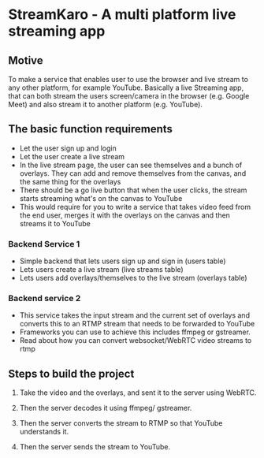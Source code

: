 StreamKaro - A multi platform live streaming app
======================
Motive
------
To make a service that enables user to use the browser and live stream to any other platform, for example YouTube.
Basically a live Streaming app, that can both stream the users screen/camera in the browser (e.g. Google Meet) and also stream it to another platform (e.g. YouTube).

The basic function requirements
-------------------------------
- Let the user sign up and login
- Let the user create a live stream
- In the live stream page, the user can see themselves and a bunch of overlays. They can add and remove themselves from the canvas, and the same thing for the overlays
- There should be a go live button that when the user clicks, the stream starts streaming what's on the canvas to YouTube
- This would require for you to write a service that takes video feed from the end user, merges it with the overlays on the canvas and then streams it to YouTube

### Backend Service 1
- Simple backend that lets users sign up and sign in (users table)
- Lets users create a live stream (live streams table)
- Lets users add overlays/themselves to the live stream (overlays table)

### Backend service 2
- This service takes the input stream and the current set of overlays and converts this to an RTMP stream that needs to be forwarded to YouTube
- Frameworks you can use to achieve this includes ffmpeg or gstreamer.
- Read about how you can convert websocket/WebRTC video streams to rtmp

Steps to build the project
--------------------------
1. Take the video and the overlays, and sent it to the server using WebRTC.

2. Then the server decodes it using ffmpeg/ gstreamer.

3. Then the server converts the stream to RTMP so that YouTube understands it.

4. Then the server sends the stream to YouTube.

 
